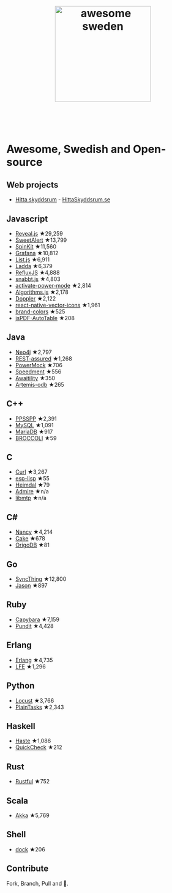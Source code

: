 <h1 align="center">
	<br>
	<img width="250" src="https://cdn.rawgit.com/gurre/awesome-swedish-opensource/master/media/Flag_of_Sweden.svg" alt="awesome sweden">
	<br>
	<br>
	<br>
</h1>

# Awesome, Swedish and Open-source

## Web projects
- [Hitta skyddsrum](https://github.com/hitta-skyddsrum/webclient-preact) - [HittaSkyddsrum.se](https://www.hittaskyddsrum.se/)

## Javascript

- [Reveal.js](https://github.com/hakimel/reveal.js) ★29,259
- [SweetAlert](https://github.com/t4t5/sweetalert) ★13,799
- [SpinKit](https://github.com/tobiasahlin/SpinKit) ★11,560
- [Grafana](https://github.com/grafana/grafana) ★10,812
- [List.js](https://github.com/javve/list.js) ★6,911
- [Ladda](https://github.com/hakimel/Ladda) ★6,379
- [RefluxJS](https://github.com/reflux/refluxjs) ★4,888
- [snabbt.js](https://github.com/daniel-lundin/snabbt.js) ★4,803
- [activate-power-mode](https://github.com/JoelBesada/activate-power-mode) ★2,814
- [Algorithms.js](https://github.com/felipernb/algorithms.js) ★2,178
- [Doppler](https://github.com/DanielRapp/doppler) ★2,122
- [react-native-vector-icons](https://github.com/oblador/react-native-vector-icons) ★1,961
- [brand-colors](https://github.com/reimertz/brand-colors) ★525
- [jsPDF-AutoTable](https://github.com/simonbengtsson/jsPDF-AutoTable) ★208

## Java
 - [Neo4j](https://github.com/neo4j/neo4j) ★2,797
 - [REST-assured](https://github.com/rest-assured/rest-assured) ★1,268
 - [PowerMock](https://github.com/jayway/powermock) ★706
 - [Speedment](https://github.com/speedment/speedment) ★556
 - [Awaitility](https://github.com/awaitility/awaitility) ★350
 - [Artemis-odb](https://github.com/junkdog/artemis-odb) ★265

## C++
 - [PPSSPP](https://github.com/hrydgard/ppsspp) ★2,391
 - [MySQL](https://github.com/mysql/mysql-server) ★1,091
 - [MariaDB](https://github.com/MariaDB/server) ★917
 - [BROCCOLI](https://github.com/wanderine/BROCCOLI) ★59

## C
 - [Curl](https://github.com/curl/curl) ★3,267
 - [esp-lisp](https://github.com/yesco/esp-lisp) ★55
 - [Heimdal](https://github.com/heimdal/heimdal) ★79
 - [Admire](http://www.foi.se/en/Our-Knowledge/Aeronautics/Admire/) ★n/a
 - [libmtp](http://libmtp.sourceforge.net/) ★n/a

## C#  
 - [Nancy](https://github.com/NancyFx/Nancy) ★4,214
 - [Cake](https://github.com/cake-build/cake/) ★678
 - [OrigoDB](https://github.com/devrexlabs/origodb) ★81

## Go
 - [SyncThing](https://github.com/syncthing/syncthing) ★12,800
 - [Jason](https://github.com/antonholmquist/jason) ★897

## Ruby
- [Capybara](https://github.com/jnicklas/capybara) ★7,159
- [Pundit](https://github.com/elabs/pundit) ★4,428

## Erlang
- [Erlang](https://github.com/erlang/otp) ★4,735
- [LFE](https://github.com/rvirding/lfe) ★1,296

## Python
 - [Locust](https://github.com/locustio/locust) ★3,766
 - [PlainTasks](https://github.com/aziz/PlainTasks) ★2,343

## Haskell
 - [Haste](https://github.com/valderman/haste-compiler) ★1,086
 - [QuickCheck](https://github.com/nick8325/quickcheck) ★212

## Rust
 - [Rustful](https://github.com/Ogeon/rustful) ★752

## Scala
 - [Akka](https://github.com/akka/akka) ★5,769

## Shell
 - [dock](https://github.com/bripkens/dock) ★206

## Contribute
Fork, Branch, Pull and 🍺.
